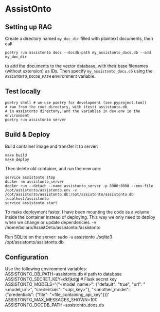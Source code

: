 # AssistOnto

## Setting up RAG

Create a directory named `my_doc_dir` filled with plaintext documents,
then call

    poetry run assistonto docs --docdb-path my_assistonto_docs.db --add my_doc_dir

to add the documents to the vector database, with their base
filenames (without extension) as IDs. Then specify
`my_assistonto_docs.db` using the `ASSISTONTO_DOCDB_PATH`
environment variable.

## Test locally

    poetry shell # we use poetry for development (see pyproject.toml)
    # run from the root directory, with (test) assistonto.db
    # in assistonto directory, and the variables in dev.env in the environment
    poetry run assistonto server

## Build & Deploy

Build container image and transfer it to server:

    make build
    make deploy

Then delete old container, and run the new one:

    service assistonto stop
    docker rm assistonto_server
    docker run --detach --name assistonto_server -p 8080:8080 --env-file /opt/assistonto/assistonto.env -v /opt/assistonto/assistonto.db:/opt/assistonto/assistonto.db localhost/assistonto
    service assistonto start

To make deployment faster, I have been mounting the code as a volume
inside the container instead of deploying. This way we only need to
deploy when we change or update dependencies.
    -v /home/bclaro/AssistOnto/assistonto:/assistonto

Run SQLite on the server:
    sudo -u assistonto ./sqlite3 /opt/assistonto/assistonto.db

## Configuration

Use the following environment variables:
    ASSISTONTO_DB_PATH=assistonto.db # path to database
    ASSISTONTO_SECRET_KEY=dkfjkdgj # Flask secret key
    ASSISTONTO_MODELS='{"<model_name>": {"default": "true", "url": "<model_url>", "credentials": "<api_key>"}, "<another_model": {"credentials": {"file": "<file_containing_api_key"}}}'
    ASSISTONTO_MAX_MESSAGES_SHOWN=100
    ASSISTONTO_DOCDB_PATH=assistonto_docs.db
